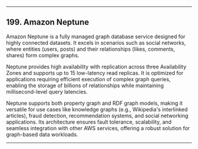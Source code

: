 
---

## 199. Amazon Neptune

Amazon Neptune is a fully managed graph database service designed for highly connected datasets. It excels in scenarios such as social networks, where entities (users, posts) and their relationships (likes, comments, shares) form complex graphs. 

Neptune provides high availability with replication across three Availability Zones and supports up to 15 low-latency read replicas. It is optimized for applications requiring efficient execution of complex graph queries, enabling the storage of billions of relationships while maintaining millisecond-level query latencies. 

Neptune supports both property graph and RDF graph models, making it versatile for use cases like knowledge graphs (e.g., Wikipedia's interlinked articles), fraud detection, recommendation systems, and social networking applications. Its architecture ensures fault tolerance, scalability, and seamless integration with other AWS services, offering a robust solution for graph-based data workloads.

---
